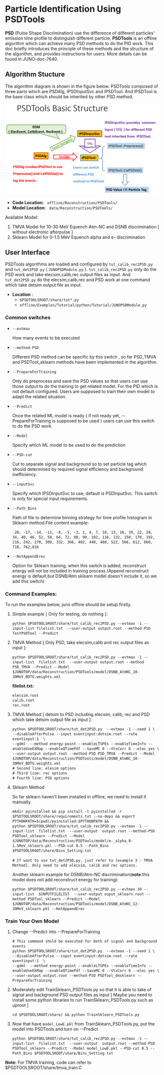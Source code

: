 # Particle Identification Using PSDTools 

**PSD** (Pulse Shape Discrimination) use the difference of different particles' emission time profile to
distinguish different particle. **PSDTools** is an offline algorithm which can achieve many PSD methods 
to do the PID work. This doc briefly introduces the principle of these methods and the structure of the algorithm, and provides instructions for users.
More details can be found in JUNO-doc-7640.

## Algorithm Stucture
The algorithm diagram is shown in the figure below. PSDTools composed of three parts which are 
PSDAlg, IPSDInputSvc and IPSDTool. And IPSDTool is the base class which should be inherited by 
other PSD method. 

![Fig. diagram of `PSDTools`](figs/Structure.png)

* **Code Location**: ` offline/Reconstruction/PSDTools/`
* **Model Location**: ` data/Reconstruction/PSDTools/`

Available Model: 
1. TMVA Model for 10-30 MeV Equench Atm-NC and DSNB discrimination [ without electronic afterpulse ]
2. Sklearn Model for 0-1.5 MeV Equench alpha and e- discrimination 

## User Interface
PSDTools algorithms are loaded and configured by `tut_calib_rec2PSD.py` and `tut_det2PSD.py`
( `JUNOPSDModule.py` ). `tut_calib_rec2PSD.py` only do the PSD work and take elecsim,calib,rec output files 
as input. And `tut_det2PSD.py` do the elecsim,calib,rec and PSD work at one command which take detsim output 
file as input.

* **Location** : 
  * `$PSDTOOLSROOT/share/tut*.py` 
  * `offline/Examples/Tutorial/python/Tutorial/JUNOPSDModule.py` 

### Common switches

* `--evtmax`
    
    How many events to be executed

* `--method-PSD`

  Different PSD method can be specific by this switch , so far PSD_TMVA and PSDTool_sklearn methods have been implemented in
  the algorithm.

* `--PrepareForTraining`
        
    Only do preprocess and save the PSD values so that users can use those output to do the training to get related model.
    For the PID which is not default configured. Users are supposed to train their own model to adapt the related situation.

* `--Predict`

    Once the related ML model is ready ( if not ready yet, --PrepareForTraining is supposed to be used )
users can use this switch to do the PSD work 

* `--Model`

    Specify which ML model to be used to do the prediction

* `--PSD-cut`

    Cut to separate signal and background so to set particle tag which should determined by required signal efficiency and background inefficiency.
* `--inputSvc`

    Specify which IPSDInputSvc to use, default is PSDInputSvc. This switch is only for special input requirements.
    
* `--Path_Bins`
    
    Path of file to determine binning strategy for time profile histogram in Sklearn method.File content example:

  ```
  -20, -17, -14, -11, -8, -5, -2, 1, 4, 7, 10, 13, 16, 19, 22, 28, 34, 40, 46, 52, 58, 64, 72, 80, 90, 102, 116, 132, 150, 170, 192, 216, 242, 270, 300, 332, 366, 402, 440, 480, 522, 566, 612, 660, 710, 762,816
  ```

* `--NotAppendErec`
    
    Option for Sklearn training, when this switch is added, reconstruct energy will not be included in training process.(Append reconstruct energy is default,but DSNB/Atm sklearn model doesn't include it, so we add this switch)

### Command Examples: 

To run the examples below, juno offline should be setup firstly.

1. Simple example [ Only for testing, do nothing ]:
    ```
    python $PSDTOOLSROOT/share/tut_calib_rec2PSD.py --evtmax -1 --input-list filelist.txt  --user-output output.root --method-PSD TestPSDTool --Predict
    ```
2. TMVA Method [ Only PSD, take elecsim,calib and rec output files as input ]:
   ```
   python $PSDTOOLSROOT/share/tut_calib_rec2PSD.py --evtmax -1 --input-list  filelist.txt  --user-output output.root --method PSD_TMVA --Predict --Model $JUNOTOP/data/Reconstruction/PSDTools/model/DSNB_AtmNC_10-30MeV_BDTG.weights.xml
   ```

    **filelist.txt:**
   ```
   elecsim.root
   calib.root
   rec.root
   ```
   
3. TMVA Method [ detsim to PSD including elecsim, calib, rec and PSD which take detsim output file as input  ]:
    ```
    python $PSDTOOLSROOT/share/tut_det2PSD.py  --evtmax -1 --seed 1 \
    --disableAfterPulse --input eventinput:detsim.root --rate eventinput:1  \
   --gdml  --method energy-point --enableLTSPEs --enableTimeInfo --enableUseEkMap --enableQTimePdf --SaveMC 0 --VtxCorr 0 --elec yes \
   --user-output output.root --method-PSD PSD_TMVA --Predict --Model $JUNOTOP/data/Reconstruction/PSDTools/model/DSNB_AtmNC_10-30MeV_BDTG.weights.xml 
    # Second line: elesim options
    # Third line: rec options
    # Fourth line: PSD options
    ```
   
4. Sklearn Method
    
    So far sklearn haven't been installed in offline, we need to install it manually.
    ```
    mkdir pyinstalled && pip install -t pyinstalled -r  $PSDTOOLSROOT/share/requirements.txt --no-deps && export PYTHONPATH=$(pwd)/pyinstalled:$PYTHONPATH && 
    python $PSDTOOLSROOT/share/tut_calib_rec2PSD.py --evtmax -1 --input-list  filelist.txt  --user-output  output.root --method-PSD PSDTool_sklearn --Predict --Model $JUNOTOP/data/Reconstruction/PSDTools/model/e-_alpha_0-1.5MeV_sklearn.pkl --PSD-cut 0.5 --Path_Bins $PSDTOOLSROOT/share/Bins_Setting.txt 

   # If want to use tut_det2PSD.py, just refer to [example 3 - TMVA Method]. Only need to add elecsim, calib and rec options.
    ```

    Another sklearn example for DSNB/Atm-NC discrimination(**note**:this model does not add reconstruct energy for training):

    ```
    python $PSDTOOLSROOT/share/tut_calib_rec2PSD.py --evtmax 10 --input-list  $INPUTFILELIST  --user-output ouput_sklearn.root --method PSDTool_sklearn --Predict --Model $JUNOTOP/data/Reconstruction/PSDTools/model/DSNB_AtmNC_12-30MeV_sklearn.pkl --NotAppendErec 
    ```
   
### Train Your Own Model
1. Change --Predict into --PrepareForTraining 
    ```
   # This command shold be executed for both of signal and background events 
   python $PSDTOOLSROOT/share/tut_det2PSD.py  --evtmax -1 --seed 1 \
    --disableAfterPulse --input eventinput:detsim.root --rate eventinput:1  \
   --gdml  --method energy-point --enableLTSPEs --enableTimeInfo --enableUseEkMap --enableQTimePdf --SaveMC 0 --VtxCorr 0 --elec yes \
   --user-output output.root --method-PSD PSDTool_desklearn --PrepareForTraining
    ```
2. Moderately edit TrainSklearn_PSDTools.py so that it is able to take of signal and background PSD output files as input 
  [ Maybe you need to install some python libraries to run TrainSklearn_PSDTools.py such as uproot ] 
    ```
   cd $PSDTOOLSROOT/share/ && python TrainSklearn_PSDTools.py
   ```
3. Now that have `model_LowE.pkl` from TrainSklearn_PSDTools.py, put the model into PSDTools and turn on --Predict
    ```
    python $PSDTOOLSROOT/share/tut_calib_rec2PSD.py --evtmax -1 --input-list  filelist.txt  --user-output  output.root --method-PSD PSDTool_sklearn --Predict --Model model_LowE.pkl --PSD-cut 0.5 --Path_Bins $PSDTOOLSROOT/share/Bins_Setting.txt 
    ```
**Note:** For TMVA training, code can refer to $PSDTOOLSROOT/share/tmva_train.C
   
  
    
    
